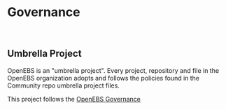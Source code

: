 # Governance
<BR>

## Umbrella Project
OpenEBS is an "umbrella project". Every project, repository and file in the OpenEBS organization adopts and follows the policies found in the Community repo umbrella project files.
<BR>

This project follows the [OpenEBS Governance](https://github.com/openebs/community/blob/HEAD/GOVERNANCE.md)
